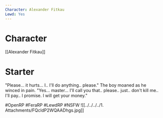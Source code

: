 ```yaml
---
Character: Alexander Fitkau
Lewd: Yes
---
```

# Character
[[Alexander Fitkau]]

# Starter
"Please... it hurts... I.. I'll do anything.. please." The boy moaned as he winced in pain. "Yes... master... I'll call you that.. please.. just.. don't kill me.. I'll pay.. I promise. I will get your money."

#OpenRP #FeraRP #LewdRP  #NSFW
![[../../../../1. Attachments/FQcldP2WQAADhgs.jpg]]